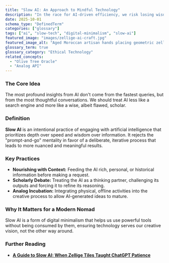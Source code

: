 ```yaml
---
title: "Slow AI: An Approach to Mindful Technology"
description: "In the race for AI-driven efficiency, we risk losing wisdom. Slow AI is a philosophy that champions depth, patience, and cultural reverence in our collaboration with machines."
date: 2025-10-01
schema_type: "DefinedTerm"
categories: ["glossary"]
tags: ["ai", "slow-tech", "digital-minimalism", "slow-ai"]
featured_image: "images/zellige-ai-craft.jpg"
featured_image_alt: "Aged Moroccan artisan hands placing geometric zellige tile with open laptop in background - fusion of ancestral craft and modern technology."
glossary_term: true
glossary_category: "Ethical Technology"
related_concepts: 
  - "Olive Tree Oracle"
  - "Analog API"
---
```


### The Core Idea
The most profound insights from AI don't come from the fastest queries, but from the most thoughtful conversations. We should treat AI less like a search engine and more like a wise, albeit flawed, scholar.

### Definition
**Slow AI** is an intentional practice of engaging with artificial intelligence that prioritizes depth over speed and wisdom over information. It rejects the "prompt-and-go" mentality in favor of a deliberate, iterative process that leads to more nuanced and meaningful results.

### Key Practices
- **Nourishing with Context:** Feeding the AI rich, personal, or historical information before making a request.
- **Scholarly Debate:** Treating the AI as a thinking partner, challenging its outputs and forcing it to refine its reasoning.
- **Analog Incubation:** Integrating physical, offline activities into the creative process to allow AI-generated ideas to mature.

### Why It Matters for a Modern Nomad
Slow AI is a form of digital minimalism that helps us use powerful tools without being consumed by them, ensuring technology serves our creative vision, not the other way around.

### Further Reading
- **[A Guide to Slow AI: When Zellige Tiles Taught ChatGPT Patience](/ai-future/how-to-use-ai-like-a-scholar/)**